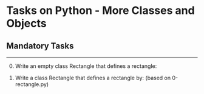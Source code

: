 # Tasks on Python - More Classes and Objects

## Mandatory Tasks

---

0. Write an empty class Rectangle that defines a rectangle:

1. Write a class Rectangle that defines a rectangle by: (based on 0-rectangle.py)
